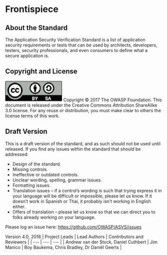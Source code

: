 # Frontispiece

## About the Standard

The Application Security Verification Standard is a list of application security requirements or tests that can be used by architects, developers, testers, security professionals, and even consumers to define what a secure application is.

## Copyright and License

![license](../images/license.png)
Copyright © 2017 The OWASP Foundation. This document is released under the Creative Commons Attribution ShareAlike 3.0 license. For any reuse or distribution, you must make clear to others the license terms of this work.

## Draft Version

This is a draft version of the standard, and as such should not be used until released. If you find any issues within the standard that should be addressed:

* Design of the standard.
* Missing controls.
* Ineffective or outdated controls.
* Unclear wording, spelling, grammar issues.
* Formatting issues.
* Translation issues – if a control’s wording is such that trying express it in your language will be difficult or impossible, please let us know. If it doesn’t work in Spanish or Thai, it probably isn’t working in English either.
* Offers of translation – please let us know so that we can direct you to folks already working on your language.

Please log an issue here: https://github.com/OWASP/ASVS/issues

Version 4.0, 2018
| Project Leads | Lead Authors | Contributors and Reviewers |
| --- | --- | --- |
| Andrew van der Stock, Daniel Cuthbert | Jim Manico | Boy Baukema, Chris Bradley, Dr Daniël Geerts |
